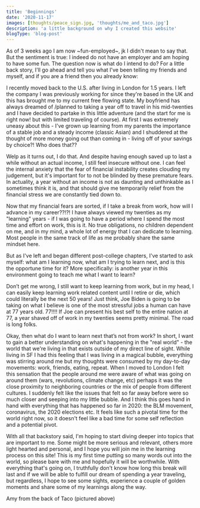 ```yaml
---
title: 'Beginnings'
date: '2020-11-17'
images: [thoughts/peace_sign.jpg, 'thoughts/me_and_taco.jpg']
description: 'a little background on why I created this website'
blogType: 'blog-post'
---
```


As of 3 weeks ago I am now ~fun-employed~, jk I didn't mean to say that. But the sentiment is true: I indeed do not have an employer and am hoping to have some fun. The question now is what do I intend to do? For a little back story, I'll go ahead and tell you what I've been telling my friends and myself, and if you are a friend then you already know:

I recently moved back to the U.S. after living in London for 1.5 years. I left the company I was previously working for since they're based in the UK and this has brought me to my current free flowing state. My boyfriend has always dreamed of /planned to taking a year off to travel in his mid-twenties and I have decided to partake in this little adventure (and the start for me is right now! but with limited traveling of course). At first I was extremely uneasy about this - I've grown up learning from my parents the importance of a stable job and a steady income (classic Asian) and I shuddered at the thought of more money going out than coming in - living off of your savings by choice?! Who does that??

Welp as it turns out, I do that. And despite having enough saved up to last a while without an actual income, I still feel insecure without one. I can feel the internal anxiety that the fear of financial instability creates clouding my judgement, but it's important for to not be blinded by these premature fears. In actuality, a year without an income is not as daunting and unthinkable as I sometimes think it is, and that should give me temporarily relief from the financial stress we are constantly tied down to.

Now that my financial fears are sorted, if I take a break from work, how will I advance in my career??!?! I have always viewed my twenties as my "learning" years - if I was going to have a period where I spend the most time and effort on work, this is it. No true obligations, no children dependent on me, and in my mind, a whole lot of energy that I can dedicate to learning. Most people in the same track of life as me probably share the same mindset here.

But as I've left and began different post-college chapters, I've started to ask myself: what am I learning now, what am I trying to learn next, and is this the opportune time for it? More specifically: is another year in this environment going to teach me what I want to learn?

Don’t get me wrong, I still want to keep learning from work, but in my head, I can easily keep learning work related content until I retire or die, which could literally be the next 50 years! Just think, Joe Biden is going to be taking on what I believe is one of the most stressful jobs a human can have at 77 years old. 77!!!! If Joe can present his best self to the entire nation at 77, a year shaved off of work in my twenties seems pretty minimal. The road is long folks.

Okay, then what do I want to learn next that’s not from work?
In short, I want to gain a better understanding on what's happening in the "real world" - the world that we're living in that exists outside of my direct line of sight. While living in SF I had this feeling that I was living in a magical bubble, everything was stirring around me but my thoughts were consumed by my day-to-day movements: work, friends, eating, repeat. When I moved to London I felt this sensation that the people around me were aware of what was going on around them (wars, revolutions, climate change, etc) perhaps it was the close proximity to neighboring countries or the mix of people from different cultures. I suddenly felt like the issues that felt so far away before were so much closer and seeping into my little bubble. And I think this goes hand in hand with everything that has happened so far in 2020: the BLM movement, coronavirus, the 2020 elections etc. It feels like such a pivotal time for the world right now, so it doesn't feel like a bad time for some self reflection and a potential pivot.

With all that backstory said, I'm hoping to start diving deeper into topics that are important to me. Some might be more serious and relevant, others more light hearted and personal, and I hope you will join me in the learning process on this site! This is my first time putting so many words out into the world, so please bare with me and hopefully it will be worthwhile. With everything that's going on, I truthfully don't know how long this break will last and if we will be able to fulfill our dream of spending a year traveling, but regardless, I hope to see some sights, experience a couple of golden moments and share some of my learnings along the way.

Amy from the back of Taco (pictured above)
